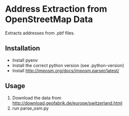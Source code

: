 # Address Extraction from OpenStreetMap Data

Extracts addresses from .pbf files.

## Installation

* Install pyenv
* Install the correct python version (see .python-version)
* Install http://imposm.org/docs/imposm.parser/latest/

## Usage

1. Download the data from http://download.geofabrik.de/europe/switzerland.html
2. run parse_osm.py
